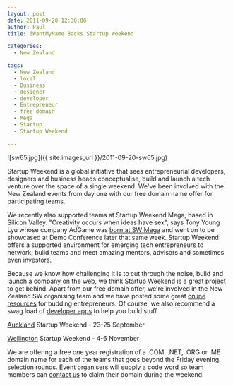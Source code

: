 ```yaml
---
layout: post
date: 2011-09-20 12:30:00
author: Paul
title: iWantMyName Backs Startup Weekend

categories:
  - New Zealand

tags:
  - New Zealand
  - local
  - Business
  - designer
  - developer
  - Entrepreneur
  - free domain
  - Mega
  - Startup
  - Startup Weekend

---
```


![sw65.jpg]({{ site.images_url }}/2011-09-20-sw65.jpg)

Startup Weekend is a global initiative that sees entrepreneurial developers, designers and business heads conceptualise, build and launch a tech venture over the space of a single weekend. We've been involved with the New Zealand events from day one with our free domain name offer for participating teams.

We recently also supported teams at Startup Weekend Mega, based in Silicon Valley. "Creativity occurs when ideas have sex", says Tony Young Lyu whose company AdGame was [born at SW Mega](http://venturebeat.com/2011/09/14/adgame-goes-from-zero-to-startup-hero-in-one-week/) and went on to be showcased at Demo Conference later that same week. Startup Weekend offers a supported environment for emerging tech entrepreneurs to network, build teams and meet amazing mentors, advisors and sometimes even investors.

Because we know how challenging it is to cut through the noise, build and launch a company on the web, we think Startup Weekend is a great project to get behind. Apart from our free domain offer, we're involved in the New Zealand SW organising team and we have posted some great [online resources](https://iwantmyname.co.nz/blog/2011/03/startup-weekend-resources.html) for budding entrepreneurs. Of course, we also recommend a swag load of [developer apps](https://iwantmyname.co.nz/services/developer/) to help you build stuff.

[Auckland](http://auckland.startupweekend.org/) Startup Weekend - 23-25 September

[Wellington](http://wellington.startupweekend.org/) Startup Weekend - 4-6 November

We are offering a free one year registration of a .COM, .NET, .ORG or .ME domain name for each of the teams that goes beyond the Friday evening selection rounds. Event organisers will supply a code word so team members can [contact us](https://iwantmyname.co.nz/support) to claim their domain during the weekend.

